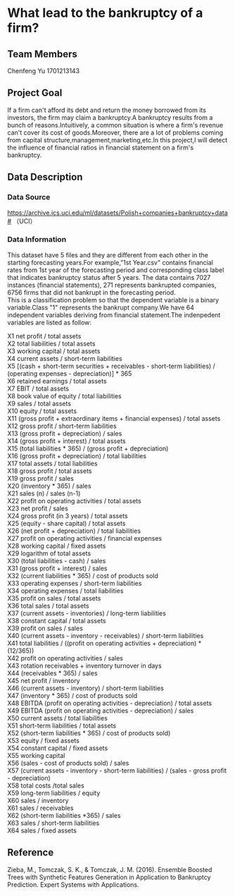 # What lead to the bankruptcy of a firm?
## Team Members
Chenfeng Yu 1701213143
## Project Goal
If a firm can't afford its debt and return the money borrowed from its investors, the firm may claim a bankruptcy.A bankruptcy results from a bunch of reasons.Intuitively, a common situation is where a firm's revenue can't cover its cost of goods.Moreover, there are a lot of problems coming from capital structure,management,marketing,etc.In this project,I will detect the influence of financial ratios in financial statement on a firm's bankruptcy. 
## Data Description
### Data Source
https://archive.ics.uci.edu/ml/datasets/Polish+companies+bankruptcy+data#   （UCI）
### Data Information
This dataset have 5 files and they are different from each other in the starting forecasting years.For example,"1st Year.csv" contains financial rates from 1st year of the forecasting period and corresponding class label that indicates bankruptcy status after 5 years. The data contains 7027 instances (financial statements), 271 represents bankrupted companies, 6756 firms that did not bankrupt in the forecasting period.   
This is a classification problem so that the dependent variable is a binary variable.Class "1" represents the bankrupt company.We have 64 independent variables deriving from financial statement.The indenpedent variables are listed as follow:  

X1	net profit / total assets  
X2	total liabilities / total assets  
X3	working capital / total assets   
X4	current assets / short-term liabilities   
X5	[(cash + short-term securities + receivables - short-term liabilities) / (operating expenses - depreciation)] * 365   
X6	retained earnings / total assets   
X7	EBIT / total assets    
X8	book value of equity / total liabilities   
X9	sales / total assets   
X10	equity / total assets  
X11	(gross profit + extraordinary items + financial expenses) / total assets   
X12	gross profit / short-term liabilities   
X13	(gross profit + depreciation) / sales   
X14	(gross profit + interest) / total assets   
X15	(total liabilities * 365) / (gross profit + depreciation)   
X16	(gross profit + depreciation) / total liabilities   
X17	total assets / total liabilities   
X18	gross profit / total assets   
X19	gross profit / sales   
X20	(inventory * 365) / sales   
X21	sales (n) / sales (n-1)   
X22	profit on operating activities / total assets   
X23	net profit / sales   
X24	gross profit (in 3 years) / total assets   
X25	(equity - share capital) / total assets   
X26	(net profit + depreciation) / total liabilities   
X27	profit on operating activities / financial expenses   
X28	working capital / fixed assets   
X29	logarithm of total assets   
X30	(total liabilities - cash) / sales   
X31	(gross profit + interest) / sales   
X32	(current liabilities * 365) / cost of products sold    
X33	operating expenses / short-term liabilities   
X34	operating expenses / total liabilities   
X35	profit on sales / total assets   
X36	total sales / total assets   
X37	(current assets - inventories) / long-term liabilities   
X38	constant capital / total assets   
X39	profit on sales / sales   
X40	(current assets - inventory - receivables) / short-term liabilities   
X41	total liabilities / ((profit on operating activities + depreciation) * (12/365))   
X42	profit on operating activities / sales   
X43	rotation receivables + inventory turnover in days   
X44	(receivables * 365) / sales   
X45	net profit / inventory   
X46	(current assets - inventory) / short-term liabilities   
X47	(inventory * 365) / cost of products sold   
X48	EBITDA (profit on operating activities - depreciation) / total assets   
X49	EBITDA (profit on operating activities - depreciation) / sales   
X50	current assets / total liabilities   
X51	short-term liabilities / total assets   
X52	(short-term liabilities * 365) / cost of products sold)   
X53	equity / fixed assets   
X54	constant capital / fixed assets   
X55	working capital   
X56	(sales - cost of products sold) / sales   
X57	(current assets - inventory - short-term liabilities) / (sales - gross profit - depreciation)   
X58	total costs /total sales   
X59	long-term liabilities / equity   
X60	sales / inventory   
X61	sales / receivables   
X62	(short-term liabilities *365) / sales   
X63	sales / short-term liabilities   
X64	sales / fixed assets  

## Reference
Zieba, M., Tomczak, S. K., & Tomczak, J. M. (2016). Ensemble Boosted Trees with Synthetic Features Generation in Application to Bankruptcy Prediction. Expert Systems with Applications.
